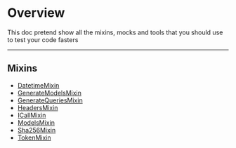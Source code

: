 # Overview

This doc pretend show all the mixins, mocks and tools that you should use to test your code fasters

---

## Mixins

- [DatetimeMixin](mixins/DatetimeMixin.md)
- [GenerateModelsMixin](mixins/GenerateModelsMixin.md)
- [GenerateQueriesMixin](mixins/GenerateQueriesMixin.md)
- [HeadersMixin](mixins/HeadersMixin.md)
- [ICallMixin](mixins/ICallMixin.md)
- [ModelsMixin](mixins/ModelsMixin.md)
- [Sha256Mixin](mixins/Sha256Mixin.md)
- [TokenMixin](mixins/TokenMixin.md)

<!-- ## Mocks

- [GenerateModelsMixin](mixins/GenerateModelsMixin.md)
- [GenerateModelsMixin](mixins/GenerateModelsMixin.md) -->
